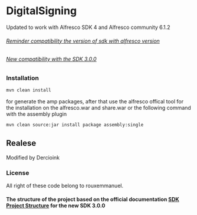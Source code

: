# DigitalSigning 

Updated to work with Alfresco SDK 4 and Alfresco community 6.1.2
 
###### [Reminder compatibility the version of sdk with alfresco version](http://docs.alfresco.com/5.1/concepts/alfresco-sdk-compatibility.html)
###### [New compatibility with the SDK 3.0.0](http://ecmarchitect.com/archives/2017/04/24/4235)

### Installation

```sh
mvn clean install
```

for generate the amp packages, after that use the alfresco offical tool for the installation on the alfresco.war and share.war
or the following command with the assembly plugin

```sh
mvn clean source:jar install package assembly:single 
```

## Realese  ###

Modified by Dercioink


### License 

All right of these code belong to rouxemmanuel.

#### The structure of the project based on the official documentation [SDK Project Structure](http://docs.alfresco.com/5.2/concepts/sdk-projects-aio.html) for the new SDK 3.0.0

